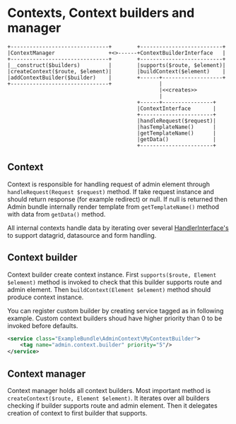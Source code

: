 # Contexts, Context builders and manager
```
+-------------------------------+        +--------------------------+
|ContextManager                 +<>------+ContextBuilderInterface   |
+-------------------------------+        +--------------------------+
|__construct($builders)         |        |supports($route, $element)|
|createContext($route, $element)|        |buildContext($element)    |
|addContextBuilder($builder)    |        +------+-------------------+
+-------------------------------+               |                    
                                                |<<creates>>         
                                                |                    
                                         +------+----------------+   
                                         |ContextInterface       |   
                                         +-----------------------+   
                                         |handleRequest($request)|   
                                         |hasTemplateName()      |   
                                         |getTemplateName()      |   
                                         |getData()              |   
                                         +-----------------------+   
```

## Context
Context is responsible for handling request of admin element through `handleRequest(Request $request)` method. If take request instance and should return response (for example redirect) or null. If null is returned then Admin bundle internally render template from `getTemplateName()` method with data from `getData()` method.

All internal contexts handle data by iterating over several [HandlerInterface's](Admin/Context/Request/HandlerInterface.php) to support datagrid, datasource and form handling.

## Context builder
Context builder create context instance. First `supports($route, Element $element)` method is invoked to check that this builder supports route and admin element. Then `buildContext(Element $element)` method should produce context instance.

You can register custom builder by creating service tagged as in following example. Custom context builders shoud have higher priority than 0 to be invoked before defaults.
```xml
<service class="ExampleBundle\AdminContext\MyContextBuilder">
    <tag name="admin.context.builder" priority="5"/>
</service>
```

## Context manager
Context manager holds all context builders. Most important method is `createContext($route, Element $element)`. It iterates over all builders checking if builder supports route and admin element. Then it delegates creation of context to first builder that supports.
